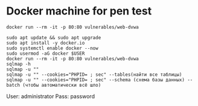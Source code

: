 # Docker machine for pen test

```
docker run --rm -it -p 80:80 vulnerables/web-dvwa
```

```
sudo apt update && sudo apt upgrade 
sudo apt install -y docker.io
sudo systemctl enable docker --now
sudo usermod -aG docker $USER 
docker run --rm -it -p 80:80 vulnerables/web-dvwa
sqlmap -h 
sqlmap -u ""
sqlmap -u "" --cookies="PHPID= ; sec" --tables(найти все таблицы)
sqlmap -u "" --cookies="PHPID= ; sec" --schema (схема базы данных) --batch (чтобы автоматически всё шло)
```


User: administrator
Pass: password
